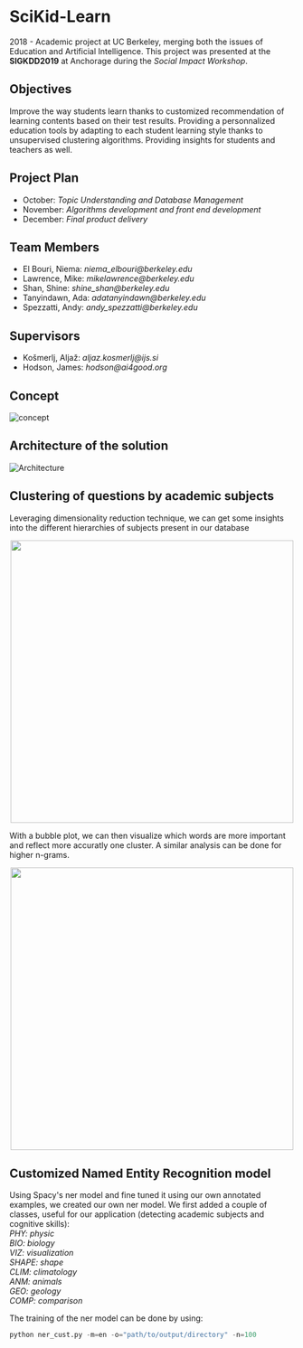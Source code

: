 # SciKid-Learn
2018 - Academic project at UC Berkeley, merging both the issues of Education and Artificial Intelligence. 
This project was presented at the **SIGKDD2019** at Anchorage during the *Social Impact Workshop*.

## Objectives

Improve the way students learn thanks to customized recommendation of learning contents based on their test results. Providing a personnalized education tools by adapting to each student learning style thanks to unsupervised clustering algorithms. Providing insights for students and teachers as well. 

## Project Plan

* October: _Topic Understanding and Database Management_
* November: _Algorithms development and front end development_
* December: _Final product delivery_

## Team Members

* El Bouri, Niema: _niema_elbouri@berkeley.edu_
* Lawrence, Mike: _mikelawrence@berkeley.edu_
* Shan, Shine: _shine_shan@berkeley.edu_
* Tanyindawn, Ada: _adatanyindawn@berkeley.edu_
* Spezzatti, Andy: _andy_spezzatti@berkeley.edu_

## Supervisors

* Košmerlj, Aljaž: _aljaz.kosmerlj@ijs.si_
* Hodson, James: _hodson@ai4good.org_

## Concept

![concept](https://user-images.githubusercontent.com/38164557/61997436-3f77c280-b056-11e9-8d4a-fa85ccfc66ac.JPG)

## Architecture of the solution

![Architecture](https://user-images.githubusercontent.com/38164557/61997417-1b1be600-b056-11e9-9a18-57b306bf5aa0.JPG)

## Clustering of questions by academic subjects

Leveraging dimensionality reduction technique, we can get some insights into the different hierarchies of subjects present in our database

<p align="center">
  <img src="https://user-images.githubusercontent.com/38164557/62025653-a51a9a80-b18d-11e9-9f79-7704c444bbd1.JPG" width="500">
</p>
 
 With a bubble plot, we can then visualize which words are more important and reflect more accuratly one cluster. A similar analysis can be done for higher n-grams.
 
 <p align="center">
  <img src="https://user-images.githubusercontent.com/38164557/62025697-cbd8d100-b18d-11e9-8325-04530104582f.JPG" width="500">
</p>

## Customized Named Entity Recognition model

Using Spacy's ner model and fine tuned it using our own annotated examples, we created our own ner model. We first added a couple of classes, useful for our application (detecting academic subjects and cognitive skills):<br />
*PHY: physic* <br />
*BIO: biology* <br />
*VIZ: visualization* <br />
*SHAPE: shape* <br />
*CLIM: climatology* <br />
*ANM: animals* <br />
*GEO: geology* <br />
*COMP: comparison* <br />

The training of the ner model can be done by using:
```python
python ner_cust.py -m=en -o="path/to/output/directory" -n=100
```


